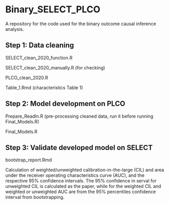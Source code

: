 # Binary_SELECT_PLCO

A repository for the code used for the binary outcome causal inference analysis.

## Step 1: Data cleaning
SELECT_clean_2020_function.R

SELECT_clean_2020_manually.R (for checking)

PLCO_clean_2020.R

Table_1.Rmd (characteristics Table 1)

## Step 2: Model development on PLCO
Prepare_ReadIn.R (pre-processing cleaned data, run it before running Final_Models.R)

Final_Models.R 

## Step 3: Validate developed model on SELECT 
bootstrap_report.Rmd

Calculation of weighted/unweighted calibration-in-the-large (CIL) and area under the receiver operating characteristics curve (AUC), and the respective 95% confidence intervals. The 95% confidence in serval for unweighted CIL is calculated as the paper, while for the weighted CIL and weighted or unweighted AUC are from the 95% percentiles confidence interval from bootstrapping.
